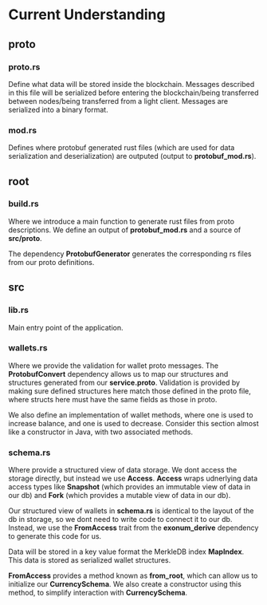 # Current Understanding

## **proto** 


### **proto.rs**

Define what data will be stored inside the blockchain. Messages described in this file will be serialized before entering the blockchain/being transferred between nodes/being transferred from a light client. Messages are serialized into a binary format.

### **mod.rs** 

Defines where protobuf generated rust files (which are used for data serialization and deserialization) are outputed (output to **protobuf_mod.rs**).



## **root**



### **build.rs**

Where we introduce a main function to generate rust files from proto descriptions. We define an output of **protobuf_mod.rs** and a source of **src/proto**.

The dependency **ProtobufGenerator** generates the corresponding rs files from our proto definitions.  


## **src**



### **lib.rs**

Main entry point of the application.

### **wallets.rs**

Where we provide the validation for wallet proto messages. The **ProtobufConvert** dependency allows us to map our structures and structures generated from our **service.proto**. Validation is provided by making sure defined structures here match those defined in the proto file, where structs here must have the same fields as those in proto.

We also define an implementation of wallet methods, where one is used to increase balance, and one is used to decrease. Consider this section almost like a constructor in Java, with two associated methods.

### **schema.rs**

Where provide a structured view of data storage. We dont access the storage directly, but instead we use **Access**. **Access** wraps udnerlying data access types like **Snapshot** (which provides an immutable view of data in our db) and **Fork** (which provides a mutable view of data in our db).

Our structured view of wallets in **schema.rs** is identical to the layout of the db in storage, so we dont need to write code to connect it to our db. Instead, we use the **FromAccess** trait from the **exonum_derive** dependency to generate this code for us.

Data will be stored in a key value format the MerkleDB index **MapIndex**. This data is stored as serialized wallet structures. 

**FromAccess** provides a method known as **from_root**, which can allow us to initialize our **CurrencySchema**. We also create a constructor using this method, to simplify interaction with **CurrencySchema**.











